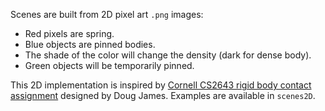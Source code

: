 Scenes are built from 2D pixel art `.png` images:

- Red pixels are spring.
- Blue objects are pinned bodies.
- The shade of the color will change the density (dark for dense body).
- Green objects will be temporarily pinned.

This 2D implementation is inspired by 
[Cornell CS2643 rigid body contact assignment](http://www.cs.cornell.edu/courses/cs5643/2009sp/a3Rigidbody/) 
designed by Doug James. Examples are available in `scenes2D`.
